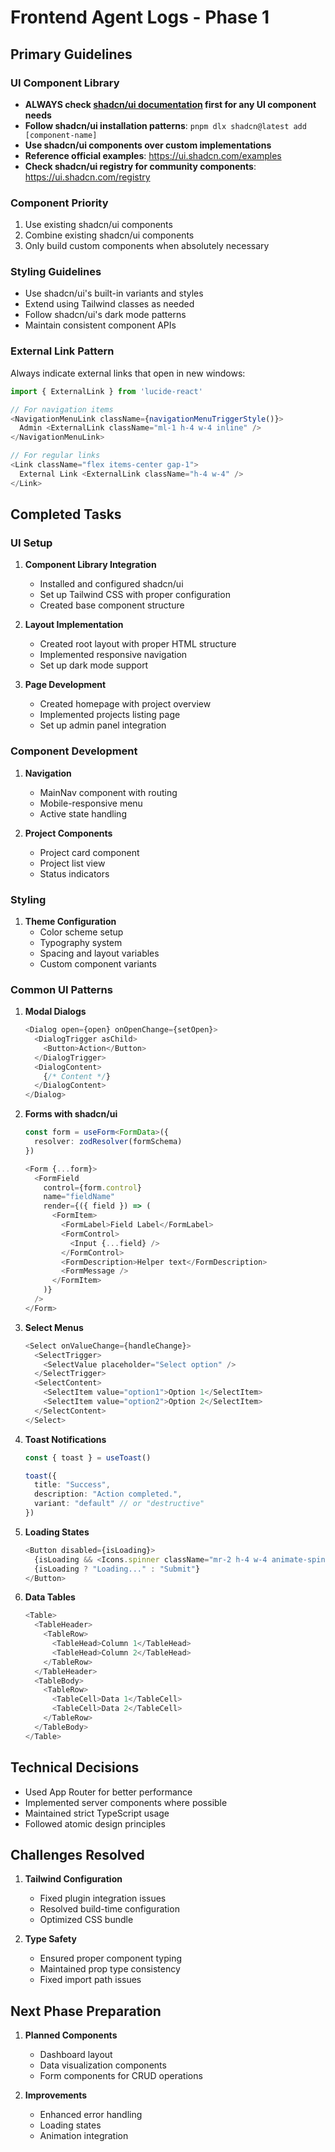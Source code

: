 # Frontend Agent Logs - Phase 1

## Primary Guidelines

### UI Component Library
- **ALWAYS check [shadcn/ui documentation](https://ui.shadcn.com) first for any UI component needs**
- **Follow shadcn/ui installation patterns**: `pnpm dlx shadcn@latest add [component-name]`
- **Use shadcn/ui components over custom implementations**
- **Reference official examples**: https://ui.shadcn.com/examples
- **Check shadcn/ui registry for community components**: https://ui.shadcn.com/registry

### Component Priority
1. Use existing shadcn/ui components
2. Combine existing shadcn/ui components
3. Only build custom components when absolutely necessary

### Styling Guidelines
- Use shadcn/ui's built-in variants and styles
- Extend using Tailwind classes as needed
- Follow shadcn/ui's dark mode patterns
- Maintain consistent component APIs

### External Link Pattern
Always indicate external links that open in new windows:
```typescript
import { ExternalLink } from 'lucide-react'

// For navigation items
<NavigationMenuLink className={navigationMenuTriggerStyle()}>
  Admin <ExternalLink className="ml-1 h-4 w-4 inline" />
</NavigationMenuLink>

// For regular links
<Link className="flex items-center gap-1">
  External Link <ExternalLink className="h-4 w-4" />
</Link>
```

## Completed Tasks

### UI Setup
1. **Component Library Integration**
   - Installed and configured shadcn/ui
   - Set up Tailwind CSS with proper configuration
   - Created base component structure

2. **Layout Implementation**
   - Created root layout with proper HTML structure
   - Implemented responsive navigation
   - Set up dark mode support

3. **Page Development**
   - Created homepage with project overview
   - Implemented projects listing page
   - Set up admin panel integration

### Component Development
1. **Navigation**
   - MainNav component with routing
   - Mobile-responsive menu
   - Active state handling

2. **Project Components**
   - Project card component
   - Project list view
   - Status indicators

### Styling
1. **Theme Configuration**
   - Color scheme setup
   - Typography system
   - Spacing and layout variables
   - Custom component variants

### Common UI Patterns
1. **Modal Dialogs**
   ```typescript
   <Dialog open={open} onOpenChange={setOpen}>
     <DialogTrigger asChild>
       <Button>Action</Button>
     </DialogTrigger>
     <DialogContent>
       {/* Content */}
     </DialogContent>
   </Dialog>
   ```

2. **Forms with shadcn/ui**
   ```typescript
   const form = useForm<FormData>({
     resolver: zodResolver(formSchema)
   })

   <Form {...form}>
     <FormField
       control={form.control}
       name="fieldName"
       render={({ field }) => (
         <FormItem>
           <FormLabel>Field Label</FormLabel>
           <FormControl>
             <Input {...field} />
           </FormControl>
           <FormDescription>Helper text</FormDescription>
           <FormMessage />
         </FormItem>
       )}
     />
   </Form>
   ```

3. **Select Menus**
   ```typescript
   <Select onValueChange={handleChange}>
     <SelectTrigger>
       <SelectValue placeholder="Select option" />
     </SelectTrigger>
     <SelectContent>
       <SelectItem value="option1">Option 1</SelectItem>
       <SelectItem value="option2">Option 2</SelectItem>
     </SelectContent>
   </Select>
   ```

4. **Toast Notifications**
   ```typescript
   const { toast } = useToast()
   
   toast({
     title: "Success",
     description: "Action completed.",
     variant: "default" // or "destructive"
   })
   ```

5. **Loading States**
   ```typescript
   <Button disabled={isLoading}>
     {isLoading && <Icons.spinner className="mr-2 h-4 w-4 animate-spin" />}
     {isLoading ? "Loading..." : "Submit"}
   </Button>
   ```

6. **Data Tables**
   ```typescript
   <Table>
     <TableHeader>
       <TableRow>
         <TableHead>Column 1</TableHead>
         <TableHead>Column 2</TableHead>
       </TableRow>
     </TableHeader>
     <TableBody>
       <TableRow>
         <TableCell>Data 1</TableCell>
         <TableCell>Data 2</TableCell>
       </TableRow>
     </TableBody>
   </Table>
   ```

## Technical Decisions
- Used App Router for better performance
- Implemented server components where possible
- Maintained strict TypeScript usage
- Followed atomic design principles

## Challenges Resolved
1. **Tailwind Configuration**
   - Fixed plugin integration issues
   - Resolved build-time configuration
   - Optimized CSS bundle

2. **Type Safety**
   - Ensured proper component typing
   - Maintained prop type consistency
   - Fixed import path issues

## Next Phase Preparation
1. **Planned Components**
   - Dashboard layout
   - Data visualization components
   - Form components for CRUD operations

2. **Improvements**
   - Enhanced error handling
   - Loading states
   - Animation integration 
